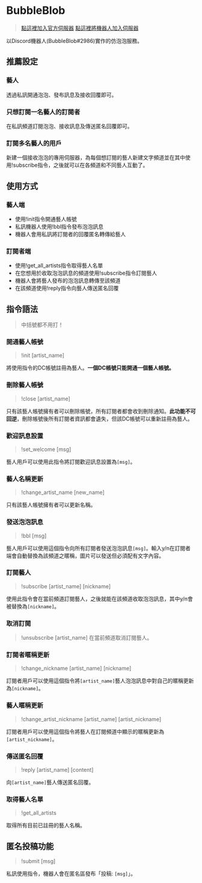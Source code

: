 # BubbleBlob
> [點這裡加入官方伺服器](https://t.co/GpORqHYbEo)
> [點這裡將機器人加入伺服器](https://t.co/uJqjtSgcfG)

以Discord機器人(BubbleBlob#2986)實作的仿泡泡服務。
## 推薦設定
### 藝人
透過私訊開通泡泡、發布訊息及接收回覆即可。
### 只想訂閱一名藝人的訂閱者
在私訊頻道訂閱泡泡、接收訊息及傳送匿名回覆即可。
### 訂閱多名藝人的用戶
新建一個接收泡泡的專用伺服器，為每個想訂閱的藝人新建文字頻道並在其中使用!subscribe指令，之後就可以在各頻道和不同藝人互動了。

## 使用方式
### 藝人端
- 使用!init指令開通藝人帳號
- 私訊機器人使用!bbl指令發布泡泡訊息
- 機器人會用私訊將訂閱者的回覆匿名轉傳給藝人
### 訂閱者端
- 使用!get_all_artists指令取得藝人名單
- 在您想用於收取泡泡訊息的頻道使用!subscribe指令訂閱藝人
- 機器人會將藝人發布的泡泡訊息轉傳至該頻道
- 在該頻道使用!reply指令向藝人傳送匿名回覆

## 指令語法
> 中括號都不用打！

### 開通藝人帳號
> !init [artist_name]

將使用指令的DC帳號註冊為藝人。**一個DC帳號只能開通一個藝人帳號。**

### 刪除藝人帳號
> !close [artist_name] 

只有該藝人帳號擁有者可以刪除帳號，所有訂閱者都會收到刪除通知。**此功能不可回逆**，刪除帳號後所有訂閱者資訊都會遺失，但該DC帳號可以重新註冊為藝人。

### 歡迎訊息設置
> !set_welcome [msg] 

藝人用戶可以使用此指令將訂閱歡迎訊息設置為```[msg]```。

### 藝人名稱更新
>!change_artist_name [new_name]

只有該藝人帳號擁有者可以更新名稱。

### 發送泡泡訊息
> !bbl [msg]

藝人用戶可以使用這個指令向所有訂閱者發送泡泡訊息```[msg]```。輸入y/n在訂閱者端會自動替換為該頻道之暱稱，圖片可以發送但必須配有文字內容。

### 訂閱藝人
> !subscribe [artist_name] [nickname]

使用此指令會在當前頻道訂閱藝人，之後就能在該頻道收取泡泡訊息，其中y/n會被替換為```[nickname]```。

### 取消訂閱
> !unsubscribe [artist_name] 
在當前頻道取消訂閱藝人。

### 訂閱者暱稱更新
> !change_nickname [artist_name] [nickname]

訂閱者用戶可以使用這個指令將```[artist_name]```藝人泡泡訊息中對自己的暱稱更新為```[nickname]```。

### 藝人暱稱更新
> !change_artist_nickname [artist_name] [artist_nickname]

訂閱者用戶可以使用這個指令將藝人在訂閱頻道中顯示的暱稱更新為```[artist_nickname]```。

### 傳送匿名回覆
> !reply [artist_name] [content]

向```[artist_name]```藝人傳送匿名回覆。

### 取得藝人名單
> !get_all_artists

取得所有目前已註冊的藝人名稱。


## 匿名投稿功能
> !submit [msg] 

私訊使用指令，機器人會在匿名區發布「投稿: ```[msg]```」。
